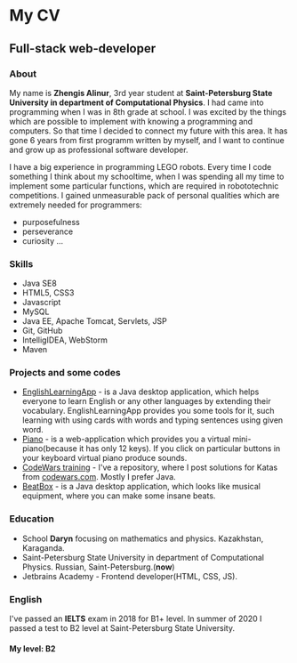 # My CV
## Full-stack web-developer
### About
My name is **Zhengis Alinur**, 3rd year student at **Saint-Petersburg State University in department of Computational Physics**.
I had came into programming when I was in 8th grade at school. I was excited by the things which are possible to implement with knowing a programming and computers.
So that time I decided to connect my future with this area. It has gone 6 years from first programm written by myself, and I want to continue and grow up as professional software developer.

I have a big experience in programming LEGO robots. Every time I code something I think about my schooltime, when I was spending all my time to implement some particular functions, which are required in robototechnic competitions.
I gained unmeasurable pack of personal qualities which are extremely needed for programmers:
- purposefulness
- perseverance
- curiosity ...

### Skills
- Java SE8
- HTML5, CSS3
- Javascript
- MySQL
- Java EE, Apache Tomcat, Servlets, JSP
- Git, GitHub
- IntelligIDEA, WebStorm
- Maven

### Projects and some codes
- [EnglishLearningApp](https://github.com/zhengis-alinur/EnglishLearningApp.git) - is a Java desktop application, which helps everyone to learn English or any other languages by extending their vocabulary. EnglishLearningApp provides you some tools for it, such learning with using cards with words and typing sentences using given word.
- [Piano](https://github.com/zhengis-alinur/VirtualPiano-frontend.git) - is a web-application which provides you a virtual mini-piano(because it has only 12 keys). If you click on particular buttons in your keyboard virtual piano produce sounds.
- [CodeWars training](https://github.com/zhengis-alinur/CodeWars.git) - I've a repository, where I post solutions for Katas from [codewars.com](codewars.com). Mostly I prefer Java.
- [BeatBox](https://github.com/zhengis-alinur/BeatBox.git) - is a Java desktop application, which looks like musical equipment, where you can make some insane beats.

### Education
- School **Daryn** focusing on mathematics and physics. Kazakhstan, Karaganda.
- Saint-Petersburg State University in department of Computational Physics. Russian, Saint-Petersburg.(**now**)
- Jetbrains Academy - Frontend developer(HTML, CSS, JS).

### English
I've passed an **IELTS** exam in 2018 for B1+ level. In summer of 2020 I passed a test to B2 level at Saint-Petersburg State University.
#### My level: B2
